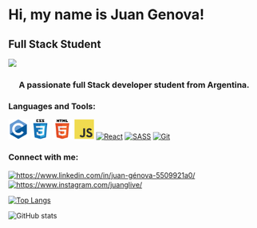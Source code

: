 # Hi, my name is Juan Genova!
## Full Stack Student
<img src="https://talently.tech/blog/wp-content/uploads/2022/03/ramas-de-la-programacion-scaled.jpg" style="max-width: 100%;"></a>
<h3 align="center">A passionate full Stack developer student from Argentina.</h3>
<h3 align="left">Languages and Tools:</h3>
<p align="left">
<a href="https://www.cprogramming.com/" target="_blank" rel="noreferrer">
<img src="https://raw.githubusercontent.com/devicons/devicon/master/icons/c/c-original.svg" alt="c" width="40" height="40"/></a> 

<a href="https://www.w3schools.com/css/" target="_blank" rel="noreferrer">
<img src="https://raw.githubusercontent.com/devicons/devicon/master/icons/css3/css3-original-wordmark.svg" alt="css3" width="40" height="40"/></a> 
  
<a href="w3schools.com/html/default.asp" target="_blank" rel="noreferrer"> 
<img src="https://raw.githubusercontent.com/devicons/devicon/master/icons/html5/html5-original-wordmark.svg" alt="html5" width="40" height="40"/></a>

<a href="https://developer.mozilla.org/en-US/docs/Web/JavaScript" target="_blank" rel="noreferrer">
<img src="https://raw.githubusercontent.com/devicons/devicon/master/icons/javascript/javascript-original.svg" alt="javascript" width="40" height="40"/></a>

<a href="https://es.reactjs.org/" target="_blank" rel="noreferrer">
<img src="https://cdn.jsdelivr.net/gh/devicons/devicon/icons/react/react-original.svg" alt="React" width="40" height="40"/></a>
  
<a href="https://sass-lang.com/" target="_blank" rel="noreferrer"> 
<img src="https://cdn.jsdelivr.net/gh/devicons/devicon/icons/sass/sass-original.svg" alt="SASS" width="40" height="40"/></a>

<a href="https://git-scm.com/" target="_blank" rel="noreferrer"> 
<img src="https://cdn.jsdelivr.net/gh/devicons/devicon/icons/git/git-original.svg" alt="Git" width="40" height="40"/></a></a>   
</p>
</p>
<h3 align="left">Connect with me:</h3>
<p align="left">
<a href="https://www.linkedin.com/in/juan-génova-5509921a0/" target="blank"><img align="center" src="https://raw.githubusercontent.com/rahuldkjain/github-profile-readme-generator/master/src/images/icons/Social/linked-in-alt.svg" alt="https://www.linkedin.com/in/juan-génova-5509921a0/" height="30" width="40" /></a>
<a href="https://www.instagram.com/juanglive/" target="blank"><img align="center" src="https://raw.githubusercontent.com/rahuldkjain/github-profile-readme-generator/master/src/images/icons/Social/instagram.svg" alt="https://www.instagram.com/juanglive/" height="30" width="40" /></a>
</p>

[![Top Langs](https://github-readme-stats.vercel.app/api/top-langs/?username=JuanG-live)](https://github.com/anuraghazra/github-readme-stats)

![GitHub stats](https://github-readme-stats.vercel.app/api?username=JuanG-live&show_icons=true)    

